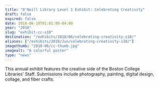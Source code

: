 ```yaml
---
title: "O'Neill Library Level 1 Exhibit: Celebreting Creativity"
draft: false
expired: false
date: 2018-06-10T01:01:00-04:00
year: "2018"
slug: "exhibit-cc-s18"
destination: "/exhibits/2018/06/celebrating-creativity-s18/"
aliases: ["/exhibits/2018/Jun/celebrating-creativity-s18/"]
imagethumb: "2018-06/cc-thumb.jpg"
imagealt: "A colorful poster"
type: "news"
---
```


This annual exhibit features the creative side of the Boston College Libraries' Staff. Submissions include photography, painting, digital design, collage, and fiber crafts.
